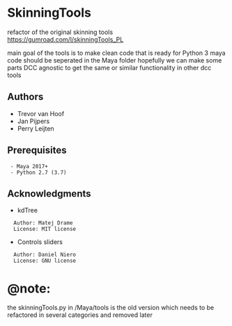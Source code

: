 # SkinningTools

refactor of the original skinning tools
https://gumroad.com/l/skinningTools_PL

main goal of the tools is to make clean code that is ready for Python 3
maya code should be seperated in the Maya folder hopefully we can make some parts DCC agnostic to get the same or similar functionality in other dcc tools

## Authors

* Trevor van Hoof
* Jan Pijpers
* Perry Leijten 


## Prerequisites

```
 - Maya 2017+
 - Python 2.7 (3.7)
```


## Acknowledgments

* kdTree
```
  Author: Matej Drame
  License: MIT license
```

* Controls sliders
```
  Author: Daniel Niero
  License: GNU license
```


# @note:

the skinningTools.py in /Maya/tools is the old version which needs to be refactored in several categories and removed later